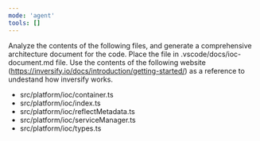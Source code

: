 ```yaml
---
mode: 'agent'
tools: []
---
```

Analyze the contents of the following files, and generate a comprehensive architecture document for the code.
Place the file in .vscode/docs/ioc-document.md file.
Use the contents of the following website (https://inversify.io/docs/introduction/getting-started/) as a reference to undestand how inversify works.

- src/platform/ioc/container.ts
- src/platform/ioc/index.ts
- src/platform/ioc/reflectMetadata.ts
- src/platform/ioc/serviceManager.ts
- src/platform/ioc/types.ts
